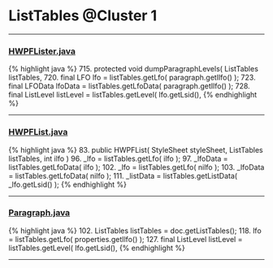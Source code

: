 # ListTables @Cluster 1

***

### [HWPFLister.java](https://searchcode.com/codesearch/view/97384386/)
{% highlight java %}
715. protected void dumpParagraphLevels( ListTables listTables,
720.         final LFO lfo = listTables.getLfo( paragraph.getIlfo() );
723.         final LFOData lfoData = listTables.getLfoData( paragraph.getIlfo() );
728.             final ListLevel listLevel = listTables.getLevel( lfo.getLsid(),
{% endhighlight %}

***

### [HWPFList.java](https://searchcode.com/codesearch/view/97384433/)
{% highlight java %}
83. public HWPFList( StyleSheet styleSheet, ListTables listTables, int ilfo )
96.         _lfo = listTables.getLfo( ilfo );
97.         _lfoData = listTables.getLfoData( ilfo );
102.         _lfo = listTables.getLfo( nilfo );
103.         _lfoData = listTables.getLfoData( nilfo );
111.     _listData = listTables.getListData( _lfo.getLsid() );
{% endhighlight %}

***

### [Paragraph.java](https://searchcode.com/codesearch/view/97384407/)
{% highlight java %}
102. ListTables listTables = doc.getListTables();
118.         lfo = listTables.getLfo( properties.getIlfo() );
127.         final ListLevel listLevel = listTables.getLevel( lfo.getLsid(),
{% endhighlight %}

***

